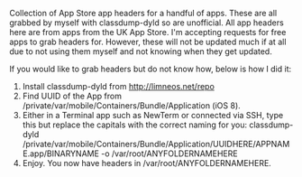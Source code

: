 Collection of App Store app headers for a handful of apps. These are all grabbed by myself with classdump-dyld so are unofficial. All app headers here are from apps from the UK App Store. I'm accepting requests for free apps to grab headers for. However, these will not be updated much if at all due to not using them myself and not knowing when they get updated.

If you would like to grab headers but do not know how, below is how I did it: <br />
1. Install classdump-dyld from http://limneos.net/repo <br />
2. Find UUID of the App from /private/var/mobile/Containers/Bundle/Application (iOS 8). <br />
3. Either in a Terminal app such as NewTerm or connected via SSH, type this but replace the capitals with the correct naming for you: classdump-dyld /private/var/mobile/Containers/Bundle/Application/UUIDHERE/APPNAME.app/BINARYNAME -o /var/root/ANYFOLDERNAMEHERE <br />
4. Enjoy. You now have headers in /var/root/ANYFOLDERNAMEHERE.
